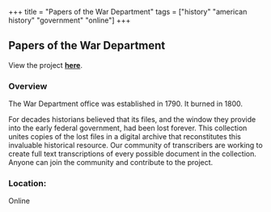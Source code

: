 +++
title = "Papers of the War Department"
tags = ["history" "american history" "government" "online"]
+++

## Papers of the War Department

View the project [**here**](https://wardepartmentpapers.org/s/home/page/home).

### Overview

The War Department office was established in 1790. It burned in 1800.

For decades historians believed that its files, and the window they provide into the early federal government, had been lost forever. This collection unites copies of the lost files in a digital archive that reconstitutes this invaluable historical resource. Our community of transcribers are working to create full text transcriptions of every possible document in the collection. Anyone can join the community and contribute to the project.

### Location:
Online
